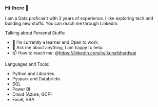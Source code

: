 ### Hi there 👋

<!--
**kunalbhardwaj2602/kunalbhardwaj2602** is a ✨ _special_ ✨ repository because its `README.md` (this file) appears on your GitHub profile.

Here are some ideas to get you started:

- 🔭 I’m currently working on ...
- 🌱 I’m currently learning ...
- 👯 I’m looking to collaborate on ...
- 🤔 I’m looking for help with ...
- 💬 Ask me about ...
- 📫 How to reach me: ...
- 😄 Pronouns: ...
- ⚡ Fun fact: ...
-->
I am a Data proficient with 2 years of experience. I like exploring tech and building new stuffs. You can reach me through LinkedIn.

Talking about Personal Stuffs:

* 🌱 I’m currently a learner and Open to work.
* 💬 Ask me about anything, I am happy to help.
* 📫 How to reach me: @https://linkedin.com/in/ikunalbhardwaj

Languages and Tools:

 * Python and Libraries
 * Pyspark and Databricks
 * SQL
 * Power BI
 * Cloud (Azure, GCP)
 * Excel, VBA
   
 
 
